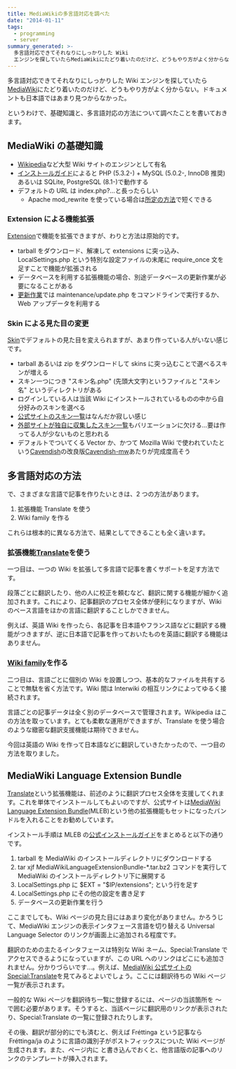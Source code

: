 ```yaml
---
title: MediaWikiの多言語対応を調べた
date: "2014-01-11"
tags:
  - programming
  - server
summary_generated: >-
  多言語対応できてそれなりにしっかりした Wiki
  エンジンを探していたらMediaWikiにたどり着いたのだけど、どうもやり方がよく分からない。ドキュメントも日本語ではあまり見つからなかった。というわけで、基礎知識と、多言語対応の方法について調べたことを書いておきます。Me...
---
```


多言語対応できてそれなりにしっかりした Wiki エンジンを探していたら[MediaWiki](http://www.mediawiki.org/wiki/MediaWiki)にたどり着いたのだけど、どうもやり方がよく分からない。ドキュメントも日本語ではあまり見つからなかった。

というわけで、基礎知識と、多言語対応の方法について調べたことを書いておきます。

## MediaWiki の基礎知識

- [Wikipedia](http://ja.wikipedia.org/)など大型 Wiki サイトのエンジンとして有名
- [インストールガイド](http://www.mediawiki.org/wiki/Manual:Installation_guide/ja#.E3.82.AF.E3.82.A4.E3.83.83.E3.82.AF.E3.82.A4.E3.83.B3.E3.82.B9.E3.83.88.E3.83.BC.E3.83.AB.E3.82.AC.E3.82.A4.E3.83.89)によると PHP (5.3.2-) + MySQL (5.0.2-, InnoDB 推奨)あるいは SQLite, PostgreSQL (8.1-)で動作する
- デフォルトの URL は index.php?…と長ったらしい
  - Apache mod_rewrite を使っている場合は[所定の方法](http://www.mediawiki.org/wiki/Manual:Short_URL/ja)で短くできる

### Extension による機能拡張

[Extension](http://www.mediawiki.org/wiki/Manual:Extensions/ja)で機能を拡張できますが、わりと方法は原始的です。

- tarball をダウンロード、解凍して extensions に突っ込み、LocalSettings.php という特別な設定ファイルの末尾に require_once 文を足すことで機能が拡張される
- データベースを利用する拡張機能の場合、別途データベースの更新作業が必要になることがある
- [更新作業](http://www.mediawiki.org/wiki/Manual:Upgrading/ja#.E6.9B.B4.E6.96.B0.E3.82.B9.E3.82.AF.E3.83.AA.E3.83.97.E3.83.88.E3.82.92.E5.AE.9F.E8.A1.8C)では maintenance/update.php をコマンドラインで実行するか、Web アップデータを利用する

### Skin による見た目の変更

[Skin](http://www.mediawiki.org/wiki/Manual:Skin_configuration/ja)でデフォルトの見た目を変えられますが、あまり作っている人がいない感じです。

- tarball あるいは zip をダウンロードして skins に突っ込むことで選べるスキンが増える
- スキン一つにつき "スキン名.php" (先頭大文字)というファイルと "スキン名" というディレクトリがある
- ログインしている人は当該 Wiki にインストールされているものの中から自分好みのスキンを選べる
- [公式サイトのスキン一覧](http://www.mediawiki.org/wiki/Category:All_skins)はなんだか寂しい感じ
- [外部サイトが独自に収集したスキン一覧](https://wikiapiary.com/wiki/Skin:Main_Page)もバリエーションに欠ける…要は作ってる人が少ないものと思われる
- デフォルトでついてくる Vector か、かつて Mozilla Wiki で使われていたという[Cavendish](http://www.mediawiki.org/wiki/Skin:Cavendish)の改良版[Cavendish-mw](http://sourceforge.net/projects/cavendishmw/ "Cavendish-MW | Free software downloads at SourceForge.net")あたりが完成度高そう

## 多言語対応の方法

で、さまざまな言語で記事を作りたいときは、2 つの方法があります。

1. 拡張機能 Translate を使う
2. Wiki family を作る

これらは根本的に異なる方法で、結果としてできることも全く違います。

### 拡張機能[Translate](http://www.mediawiki.org/wiki/Extension:Translate/ja)を使う

一つ目は、一つの Wiki を拡張して多言語で記事を書くサポートを足す方法です。

段落ごとに翻訳したり、他の人に校正を頼むなど、翻訳に関する機能が細かく追加されます。これにより、記事翻訳のプロセス全体が便利になりますが、Wiki のベース言語をほかの言語に翻訳することしかできません。

例えば、英語 Wiki を作ったら、各記事を日本語やフランス語などに翻訳する機能がつきますが、逆に日本語で記事を作っておいたものを英語に翻訳する機能はありません。

### [Wiki family](http://www.mediawiki.org/wiki/Manual:Wiki_family/ja)を作る

二つ目は、言語ごとに個別の Wiki を設置しつつ、基本的なファイルを共有することで無駄を省く方法です。Wiki 間は Interwiki の相互リンクによってゆるく接続されます。

言語ごとの記事データは全く別のデータベースで管理されます。Wikipedia はこの方法を取っています。とても柔軟な運用ができますが、Translate を使う場合のような緻密な翻訳支援機能は期待できません。

今回は英語の Wiki を作って日本語などに翻訳していきたかったので、一つ目の方法を取りました。

## MediaWiki Language Extension Bundle

[Translate](http://www.mediawiki.org/wiki/Extension:Translate)という拡張機能は、前述のように翻訳プロセス全体を支援してくれます。これを単体でインストールしてもよいのですが、公式サイトは[MediaWiki Language Extension Bundle](http://www.mediawiki.org/wiki/MediaWiki_Language_Extension_Bundle)(MLEB)という他の拡張機能もセットになったバンドルを入れることをお勧めしています。

インストール手順は MLEB の[公式インストールガイド](http://www.mediawiki.org/wiki/MLEB#Installation)をまとめると以下の通りです。

1. tarball を MediaWiki のインストールディレクトリにダウンロードする
2. tar xjf MediaWikiLanguageExtensionBundle-\*.tar.bz2 コマンドを実行して MediaWiki のインストールディレクトリ下に展開する
3. LocalSettings.php に $EXT = "$IP/extensions"; という行を足す
4. LocalSettings.php にその他の設定を書き足す
5. データベースの更新作業を行う

ここまでしても、Wiki ページの見た目にはあまり変化がありません。かろうじて、MediaWiki エンジンの表示インタフェース言語を切り替える Universal Language Selector のリンクが画面上に追加される程度です。

翻訳のための主たるインタフェースは特別な Wiki ネーム、Special:Translate でアクセスできるようになっていますが、この URL へのリンクはどこにも追加されません。分かりづらいです…。例えば、[MediaWiki 公式サイトの Special:Translate](http://www.mediawiki.org/wiki/Special:Translate?language=ja)を見てみるとよいでしょう。ここには翻訳待ちの Wiki ページ一覧が表示されます。

一般的な Wiki ページを翻訳待ち一覧に登録するには、ページの当該箇所を <translate>～</translate> で囲む必要があります。そうすると、当該ページに翻訳用のリンクが表示されたり、Special:Translate の一覧に登録されたりします。

その後、翻訳が部分的にでも済むと、例えば Fréttinga という記事なら  Fréttinga/ja のように言語の識別子がポストフィックスについた Wiki ページが生成されます。また、ページ内に <languages /> と書き込んでおくと、他言語版の記事へのリンクのテンプレートが挿入されます。
